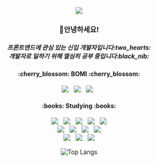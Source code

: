 <div align="center">
   
<img src="https://capsule-render.vercel.app/api?type=waving&color=gradient&height=200&section=header&text=sogno&fontSize=70&fontAlign=80&fontColor=ffffff&animation=fadeIn" />

<h3 align="center"><b>👋안녕하세요!</b></h3>
<h5 align="center">프론트엔드에 관심 있는 신입 개발자입니다:two_hearts:<br>
개발자로 일하기 위해 열심히 공부 중입니다:black_nib:</h5>

<h4 align="center">:cherry_blossom: BOMI :cherry_blossom:</h4>
<p align="center">
<a href="mailto:sognociel@gmail.com" target="_blank"><img src="https://img.shields.io/badge/Gmail-EA4335?style=flat&logo=Gmail&logoColor=white&link"/></a> &nbsp
<a href="https://sogno-study.tistory.com/" target="_blank"><img src="https://img.shields.io/badge/Tistory-000000?style=flat&logo=Tistory&logoColor=white&link"/></a> &nbsp
<a href="https://www.instagram.com/sognoaurore/" target="_blank"><img src="https://img.shields.io/badge/Instagram-E4405F?style=flat&logo=Instagram&logoColor=white&link"/></a> &nbsp
</p>
<h4 align="center">:books: Studying :books:</h4>
<p align="center">
<img src="https://img.shields.io/badge/HTML5-E34F26?style=flat&logo=HTML5&logoColor=white"/> &nbsp
<img src="https://img.shields.io/badge/CSS3-1572B6?style=flat&logo=CSS3&logoColor=white"/> &nbsp
<img src="https://img.shields.io/badge/Sass-CC6699?style=flat&logo=Sass&logoColor=white"/> &nbsp
<img src="https://img.shields.io/badge/JavaScript-F7DF1E?style=flat&logo=JavaScript&logoColor=white"/> &nbsp
<img src="https://img.shields.io/badge/TypeScript-3178C6?style=flat&logo=TypeScript&logoColor=white"/> <br />
<img src="https://img.shields.io/badge/React-61DAFB?style=flat&logo=React&logoColor=white"/> &nbsp
<img src="https://img.shields.io/badge/Redux-764ABC?style=flat&logo=Redux&logoColor=white"/> &nbsp
<img src="https://img.shields.io/badge/Python-3776AB?style=flat&logo=Python&logoColor=white"/> &nbsp
<img src="https://img.shields.io/badge/Firebase-FFCA28?style=flat&logo=Firebase&logoColor=white"/> <br />
<img src="https://img.shields.io/badge/Git-F05032?style=flat&logo=Git&logoColor=white"/> &nbsp
<img src="https://img.shields.io/badge/Visual Studio Code-007ACC?style=flat&logo=VisualStudioCode&logoColor=white"/> &nbsp
<img src="https://img.shields.io/badge/Figma-F24E1E?style=flat&logo=Figma&logoColor=white"/>

</p>

![Top Langs](https://github-readme-stats.vercel.app/api/top-langs/?username=sognociel&layout=compact&theme=dracula)
</div>

<!--
**sognociel/sognociel** is a ✨ _special_ ✨ repository because its `README.md` (this file) appears on your GitHub profile.

Here are some ideas to get you started:

- 🔭 I’m currently working on ...
- 🌱 I’m currently learning ...
- 👯 I’m looking to collaborate on ...
- 🤔 I’m looking for help with ...
- 💬 Ask me about ...
- 📫 How to reach me: ...
- 😄 Pronouns: ...
- ⚡ Fun fact: ...
-->
